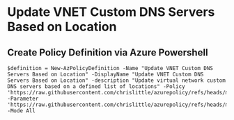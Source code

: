 # Update VNET Custom DNS Servers Based on Location

## Create Policy Definition via Azure Powershell
```
$definition = New-AzPolicyDefinition -Name "Update VNET Custom DNS Servers Based on Location" -DisplayName "Update VNET Custom DNS Servers Based on Location" -description "Update virtual network custom DNS servers based on a defined list of locations" -Policy 'https://raw.githubusercontent.com/chrislittle/azurepolicy/refs/heads/main/DNSServersVNET/azurepolicy.rules.json' -Parameter 'https://raw.githubusercontent.com/chrislittle/azurepolicy/refs/heads/main/DNSServersVNET/azurepolicy.parameters.json' -Mode All
```
